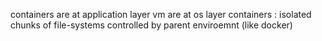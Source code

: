 containers are at application layer
vm are at os layer
containers : isolated chunks of file-systems controlled by parent enviroemnt (like docker)
